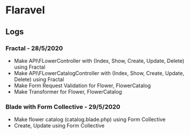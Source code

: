 # Flaravel
## Logs
### Fractal - 28/5/2020
- Make API\FLowerController with (Index, Show, Create, Update, Delete) using Fractal
- Make API\FLowerCatalogController with (Index, Show, Create, Update, Delete) using Fractal
- Make Form Request Validation for Flower, FlowerCatalog
- Make Transformer for Flower, FlowerCatalog
### Blade with Form Collective - 29/5/2020
- Make flower catalog (catalog.blade.php) using Form Collective
- Create, Update using Form Collective
